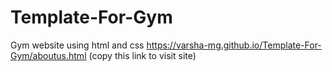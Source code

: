 # Template-For-Gym
Gym website using html and css
https://varsha-mg.github.io/Template-For-Gym/aboutus.html   (copy this link to visit site)
